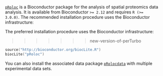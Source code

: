 [`pRoloc`](http://www.bioconductor.org/packages/2.12/bioc/html/pRoloc.html) 
is a Bioconductor package for the analysis of spatial proteomics data analysis.
It is available from Bioconductor `>= 2.12` and requires `R (>= 3.0.0)`. 
The recommended installation procedure uses the Bioconductor infrastructure:

The preferred installation procedure uses the Bioconductor infrastructure:

>>>>>>> new-version-of-perTurbo
```c
source("http://bioconductor.org/biocLite.R")
biocLite("pRoloc")
```  

You can also install the associated data package [`pRolocdata`](http://bioconductor.org/packages/devel/data/experiment/html/pRolocdata.html) with multiple experimental data sets.
